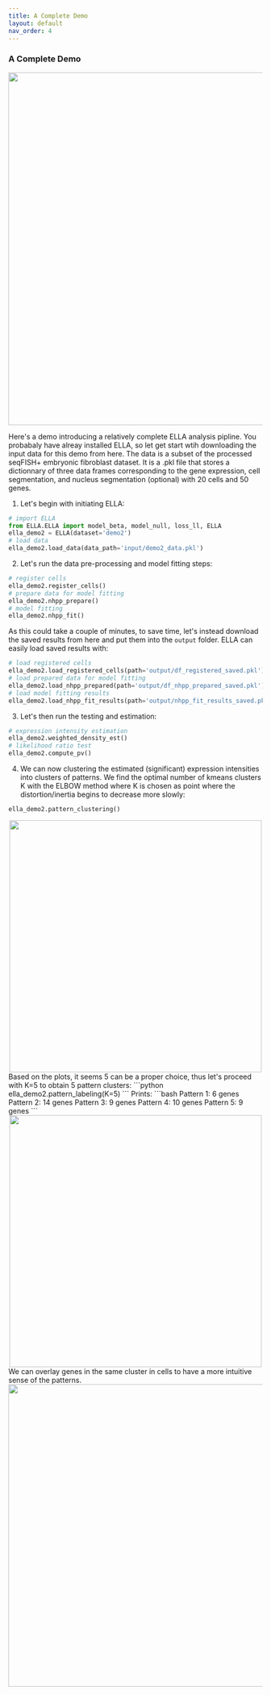 ```yaml
---
title: A Complete Demo
layout: default
nav_order: 4
---
```


### A Complete Demo

<div style="margin: 0 auto; text-align: center;"> 
<img src="{{ site.baseurl }}/images/demo_ella_overview.png" width="700" />
</div>

Here's a demo introducing a relatively complete ELLA analysis pipline. You probabaly have alreay installed ELLA, so let get start wtih downloading the input data for this demo from here. The data is a subset of the processed seqFISH+ embryonic fibroblast dataset. It is a .pkl file that stores a dictionnary of three data frames corresponding to the gene expression, cell segmentation, and nucleus segmentation (optional) with 20 cells and 50 genes. 

1. Let's begin with initiating ELLA:
```python
# import ELLA
from ELLA.ELLA import model_beta, model_null, loss_ll, ELLA
ella_demo2 = ELLA(dataset='demo2')
# load data
ella_demo2.load_data(data_path='input/demo2_data.pkl')
```
2. Let's run the data pre-processing and model fitting steps:
```python
# register cells
ella_demo2.register_cells()
# prepare data for model fitting
ella_demo2.nhpp_prepare() 
# model fitting
ella_demo2.nhpp_fit()
```
As this could take a couple of minutes, to save time,  let's instead download the saved results from here and put them into the `output` folder. ELLA can easily load saved results with:
```python
# load registered cells
ella_demo2.load_registered_cells(path='output/df_registered_saved.pkl')
# load prepared data for model fitting
ella_demo2.load_nhpp_prepared(path='output/df_nhpp_prepared_saved.pkl')
# load model fitting results
ella_demo2.load_nhpp_fit_results(path='output/nhpp_fit_results_saved.pkl')
```
3. Let's then run the testing and estimation:
```python
# expression intensity estimation
ella_demo2.weighted_density_est()
# likelihood ratio test
ella_demo2.compute_pv()
```
4. We can now clustering the estimated (significant) expression intensities into clusters of patterns. We find the optimal number of kmeans clusters K with the ELBOW method where K is chosen as point where the distortion/inertia begins to decrease more slowly:
```python
ella_demo2.pattern_clustering()
```
<div style="margin: 0 auto; text-align: center;"> 
<img src="{{ site.baseurl }}/images/demo2_elbow.png" width="500" />
</div>
Based on the plots, it seems 5 can be a proper choice, thus let's proceed with K=5 to obtain 5 pattern clusters:
```python
ella_demo2.pattern_labeling(K=5)
```
Prints:
```bash
Pattern 1: 6 genes
Pattern 2: 14 genes
Pattern 3: 9 genes
Pattern 4: 10 genes
Pattern 5: 9 genes
```
<div style="margin: 0 auto; text-align: center;"> 
<img src="{{ site.baseurl }}/images/demo2_est.png" width="500" />
</div>
We can overlay genes in the same cluster in cells to have a more intuitive sense of the patterns.
<div style="margin: 0 auto; text-align: center;"> 
<img src="{{ site.baseurl }}/images/demo2_cells.png" width="600" />
</div>